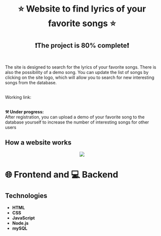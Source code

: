 <div align="center">
    <h1>  ⭐ Website to find lyrics of your favorite songs ⭐</h1>
    <h2>❗The project is 80% complete❗<br><br></h2>
</div>


The site is designed to search for the lyrics of your favorite songs. There is also the possibility of a demo song. You can update the list of songs by clicking on the site logo, which will allow you to search for new interesting songs from the database.<br><br>

    
Working link: <a href="http://185.253.7.121:3000" target="_blank"></a><br><br>


**⚒️ Under progress:**<br>
After registration, you can upload a demo of your favorite song to the database yourself to increase the number of interesting songs for other users


## How a website works

<p align="center">
  <img src="#">
</p>

 
# 🌐 Frontend and 💻 Backend

## Technologies
- **HTML**
- **CSS**
- **JavaScript**
- **Node.js**
- **mySQL**

